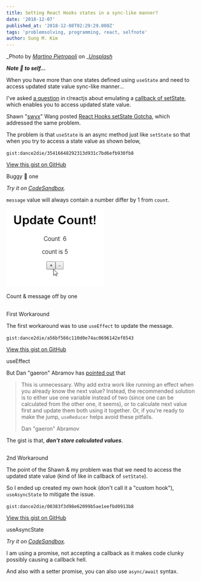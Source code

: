 ```yaml
---
title: Setting React Hooks states in a sync-like manner?
date: '2018-12-07'
published_at: '2018-12-08T02:29:29.000Z'
tags: 'problemsolving, programming, react, selfnote'
author: Sung M. Kim
---
```


_Photo by _[_Martino Pietropoli_](https://unsplash.com/photos/H8zix6ErdXg?utm_source=unsplash&utm_medium=referral&utm_content=creditCopyText)_ on _[_Unsplash_](https://unsplash.com/search/photos/serial?utm_source=unsplash&utm_medium=referral&utm_content=creditCopyText)

_**Note 📝 to self...**_

When you have more than one states defined using `useState` and need to access updated state value sync-like manner...

I've asked [a question](https://www.reddit.com/r/reactjs/comments/a2oxbv/beginners_thread_easy_questions_december_2018/eb06q9v/) in r/reactjs about emulating a [callback of setState](https://reactjs.org/docs/react-component.html#setstate), which enables you to access updated state value.

Shawn "[swyx](https://twitter.com/swyx)" Wang posted [React Hooks setState Gotcha](https://www.reddit.com/r/reactjs/comments/a3y76f/react_hooks_setstate_gotcha/), which addressed the same problem.

The problem is that `useState` is an async method just like `setState` so that when you try to access a state value as shown below,

``gist:dance2die/35416648292313d931c7bd6efb930fb8``

<a href="https://gist.github.com/dance2die/35416648292313d931c7bd6efb930fb8">View this gist on GitHub</a>

Buggy 🐛 one  

_Try it on_ [_CodeSandbox_](https://codesandbox.io/s/o2p0zpmyq)_._

`message` value will always contain a number differ by 1 from `count`.

![](./images/2018-12-07_21-05-37.gif)

Count & message off by one

##   
First Workaround

The first workaround was to use `useEffect` to update the message.

``gist:dance2die/a56bf566c110d0e74ac0696142ef8543``

<a href="https://gist.github.com/dance2die/a56bf566c110d0e74ac0696142ef8543">View this gist on GitHub</a>

useEffect

But Dan "gaeron" Abramov has [pointed out](https://www.reddit.com/r/reactjs/comments/a3y76f/react_hooks_setstate_gotcha/ebaced5/) that

> This is unnecessary. Why add extra work like running an effect when you already know the next value? Instead, the recommended solution is to either use one variable instead of two (since one can be calculated from the other one, it seems), or to calculate next value first and update them both using it together. Or, if you're ready to make the jump, `useReducer` helps avoid these pitfalls.
> 
> Dan "gaeron" Abramov

The gist is that, **_don't store calculated values_**.

##   
2nd Workaround

The point of the Shawn & my problem was that we need to access the updated state value (kind of like in callback of `setState`).

So I ended up created my own hook (don't call it a "custom hook"), `useAsyncState` to mitigate the issue.

``gist:dance2die/00383f3d98e62099b5ae1eefbd0913b8``

<a href="https://gist.github.com/dance2die/00383f3d98e62099b5ae1eefbd0913b8">View this gist on GitHub</a>

useAsyncState

_Try it on_ [_CodeSandbox_](https://codesandbox.io/s/8y05v1vx3j)_._

I am using a promise, not accepting a callback as it makes code clunky possibly causing a callback hell.

And also with a setter promise, you can also use `async/await` syntax.

